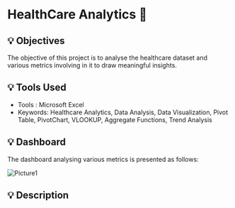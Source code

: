 # HealthCare Analytics :hospital:

## 💡 Objectives
The objective of this project is to analyse the healthcare dataset and various metrics involving in it to draw meaningful insights. 

## 💡 Tools Used
<!-- The [dataset](https://www.kaggle.com/datasets/prasad22/healthcare-dataset) :desktop_computer: used in this project is obtained from kaggle. -->
* Tools : Microsoft Excel
* Keywords: Healthcare Analytics, Data Analysis, Data Visualization, Pivot Table, PivotChart, VLOOKUP, Aggregate Functions, Trend Analysis 

## 💡 Dashboard
The dashboard analysing various metrics is presented as follows:

![Picture1](https://github.com/user-attachments/assets/afaab9c5-2883-4069-8887-cc5f83bf3641)


## 💡 Description 
